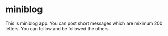 # miniblog

This is miniblog app. You can post short messages which are miximum 200 letters. You can follow and be followed the others. 
